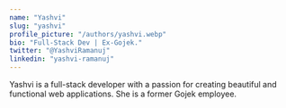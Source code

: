 ```yaml
---
name: "Yashvi"
slug: "yashvi"
profile_picture: "/authors/yashvi.webp"
bio: "Full-Stack Dev | Ex-Gojek."
twitter: "@YashviRamanuj"
linkedin: "yashvi-ramanuj"
---
```


Yashvi is a full-stack developer with a passion for creating beautiful and functional web applications. She is a former Gojek employee.